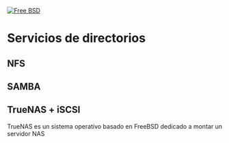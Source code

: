 [![Free BSD](https://img.shields.io/badge/FreeBSD-EE0000?style=for-the-badge&logo=freebsd&logoColor=white)](FreeBSD.md)

# Servicios de directorios

## NFS

## SAMBA

## TrueNAS + iSCSI

TrueNAS es un sistema operativo basado en FreeBSD dedicado a montar un servidor NAS 